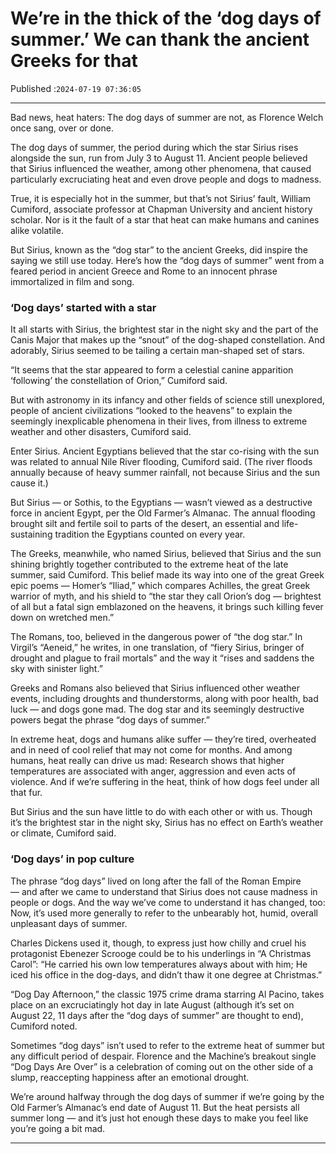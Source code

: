 # We’re in the thick of the ‘dog days of summer.’ We can thank the ancient Greeks for that

Published :`2024-07-19 07:36:05`

---

Bad news, heat haters: The dog days of summer are not, as Florence Welch once sang, over or done.

The dog days of summer, the period during which the star Sirius rises alongside the sun, run from July 3 to August 11. Ancient people believed that Sirius influenced the weather, among other phenomena, that caused particularly excruciating heat and even drove people and dogs to madness.

True, it is especially hot in the summer, but that’s not Sirius’ fault, William Cumiford, associate professor at Chapman University and ancient history scholar. Nor is it the fault of a star that heat can make humans and canines alike volatile.

But Sirius, known as the “dog star” to the ancient Greeks, did inspire the saying we still use today. Here’s how the “dog days of summer” went from a feared period in ancient Greece and Rome to an innocent phrase immortalized in film and song.

### ‘Dog days’ started with a star

It all starts with Sirius, the brightest star in the night sky and the part of the Canis Major that makes up the “snout” of the dog-shaped constellation. And adorably, Sirius seemed to be tailing a certain man-shaped set of stars.

“It seems that the star appeared to form a celestial canine apparition ‘following’ the constellation of Orion,” Cumiford said.

But with astronomy in its infancy and other fields of science still unexplored, people of ancient civilizations “looked to the heavens” to explain the seemingly inexplicable phenomena in their lives, from illness to extreme weather and other disasters, Cumiford said.

Enter Sirius. Ancient Egyptians believed that the star co-rising with the sun was related to annual Nile River flooding, Cumiford said. (The river floods annually because of heavy summer rainfall, not because Sirius and the sun cause it.)

But Sirius — or Sothis, to the Egyptians — wasn’t viewed as a destructive force in ancient Egypt, per the Old Farmer’s Almanac. The annual flooding brought silt and fertile soil to parts of the desert, an essential and life-sustaining tradition the Egyptians counted on every year.

The Greeks, meanwhile, who named Sirius, believed that Sirius and the sun shining brightly together contributed to the extreme heat of the late summer, said Cumiford. This belief made its way into one of the great Greek epic poems — Homer’s “Iliad,” which compares Achilles, the great Greek warrior of myth, and his shield to “the star they call Orion’s dog — brightest of all but a fatal sign emblazoned on the heavens, it brings such killing fever down on wretched men.”

The Romans, too, believed in the dangerous power of “the dog star.” In Virgil’s “Aeneid,” he writes, in one translation, of “fiery Sirius, bringer of drought and plague to frail mortals” and the way it “rises and saddens the sky with sinister light.”

Greeks and Romans also believed that Sirius influenced other weather events, including droughts and thunderstorms, along with poor health, bad luck — and dogs gone mad. The dog star and its seemingly destructive powers begat the phrase “dog days of summer.”

In extreme heat, dogs and humans alike suffer — they’re tired, overheated and in need of cool relief that may not come for months. And among humans, heat really can drive us mad: Research shows that higher temperatures are associated with anger, aggression and even acts of violence. And if we’re suffering in the heat, think of how dogs feel under all that fur.

But Sirius and the sun have little to do with each other or with us. Though it’s the brightest star in the night sky, Sirius has no effect on Earth’s weather or climate, Cumiford said.

### ‘Dog days’ in pop culture

The phrase “dog days” lived on long after the fall of the Roman Empire — and after we came to understand that Sirius does not cause madness in people or dogs. And the way we’ve come to understand it has changed, too: Now, it’s used more generally to refer to the unbearably hot, humid, overall unpleasant days of summer.

Charles Dickens used it, though, to express just how chilly and cruel his protagonist Ebenezer Scrooge could be to his underlings in “A Christmas Carol”: “He carried his own low temperatures always about with him; He iced his office in the dog-days, and didn’t thaw it one degree at Christmas.”

“Dog Day Afternoon,” the classic 1975 crime drama starring Al Pacino, takes place on an excruciatingly hot day in late August (although it’s set on August 22, 11 days after the “dog days of summer” are thought to end), Cumiford noted.

Sometimes “dog days” isn’t used to refer to the extreme heat of summer but any difficult period of despair. Florence and the Machine’s breakout single “Dog Days Are Over” is a celebration of coming out on the other side of a slump, reaccepting happiness after an emotional drought.

We’re around halfway through the dog days of summer if we’re going by the Old Farmer’s Almanac’s end date of August 11. But the heat persists all summer long — and it’s just hot enough these days to make you feel like you’re going a bit mad.

---

